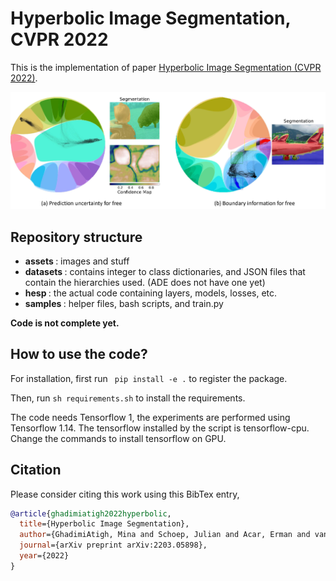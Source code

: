 # Hyperbolic Image Segmentation, CVPR 2022

This is the implementation of paper [Hyperbolic Image Segmentation (CVPR 2022)](https://arxiv.org/pdf/2203.05898.pdf).

![Figure 1](assets/HIS.jpeg)

## Repository structure 

- <b>assets </b>: images and stuff
- <b>datasets </b>: contains integer to class dictionaries, and JSON files that contain the hierarchies used. (ADE does not have one yet)
- <b>hesp </b>: the actual code containing layers, models, losses, etc.
- <b>samples </b>: helper files, bash scripts, and train.py

**Code is not complete yet.**

## How to use the code?

For installation, first run <code> pip install -e .</code>  to register the package.

Then, run <code>sh requirements.sh</code> to install the requirements. 

The code needs Tensorflow 1, 
the experiments are performed using Tensorflow 1.14. The tensorflow installed by the script is tensorflow-cpu. Change the commands to install tensorflow on GPU.


## Citation
Please consider citing this work using this BibTex entry,

```bibtex
@article{ghadimiatigh2022hyperbolic,
  title={Hyperbolic Image Segmentation},
  author={GhadimiAtigh, Mina and Schoep, Julian and Acar, Erman and van Noord, Nanne and Mettes, Pascal},
  journal={arXiv preprint arXiv:2203.05898},
  year={2022}
}
```
